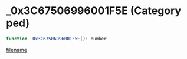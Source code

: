 # _0x3C67506996001F5E (Category ped)

```js
function _0x3C67506996001F5E(): number
```

[filename](_0x3C67506996001F5E_m.md ':include')